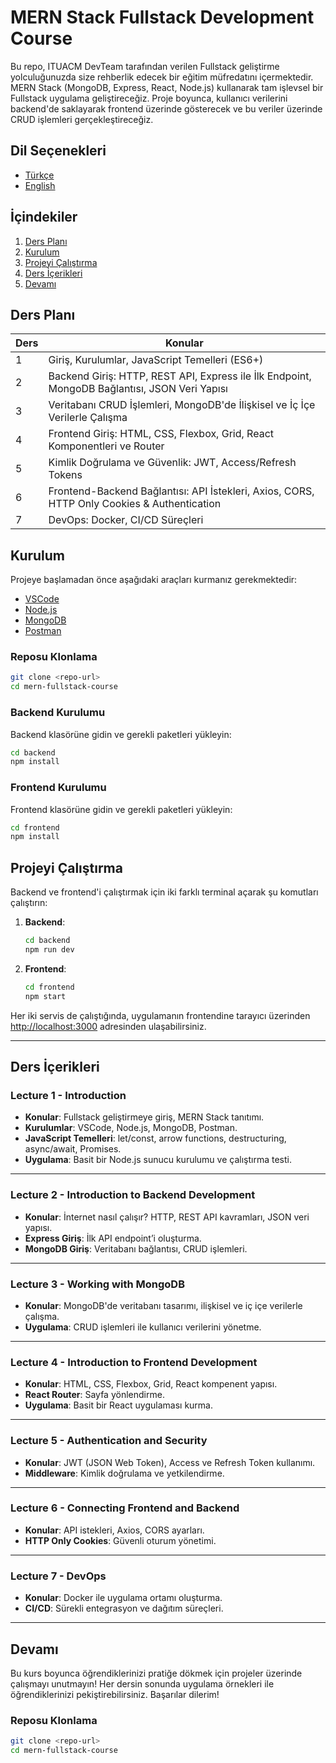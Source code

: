 # MERN Stack Fullstack Development Course

Bu repo, ITUACM DevTeam tarafından verilen Fullstack geliştirme yolculuğunuzda size rehberlik edecek bir eğitim müfredatını içermektedir. MERN Stack (MongoDB, Express, React, Node.js) kullanarak tam işlevsel bir Fullstack uygulama geliştireceğiz. Proje boyunca, kullanıcı verilerini backend'de saklayarak frontend üzerinde gösterecek ve bu veriler üzerinde CRUD işlemleri gerçekleştireceğiz.

## Dil Seçenekleri

- [Türkçe](#)
- [English](#)

## İçindekiler

1. [Ders Planı](#ders-planı)
2. [Kurulum](#kurulum)
3. [Projeyi Çalıştırma](#projeyi-çalıştırma)
4. [Ders İçerikleri](#ders-içerikleri)
5. [Devamı](#devamı)

## Ders Planı

| Ders  | Konular                                                                                          |
|-------|--------------------------------------------------------------------------------------------------|
| 1     | Giriş, Kurulumlar, JavaScript Temelleri (ES6+)                                                   |
| 2     | Backend Giriş: HTTP, REST API, Express ile İlk Endpoint, MongoDB Bağlantısı, JSON Veri Yapısı    |
| 3     | Veritabanı CRUD İşlemleri, MongoDB'de İlişkisel ve İç İçe Verilerle Çalışma                      |
| 4     | Frontend Giriş: HTML, CSS, Flexbox, Grid, React Komponentleri ve Router                          |
| 5     | Kimlik Doğrulama ve Güvenlik: JWT, Access/Refresh Tokens                                         |
| 6     | Frontend-Backend Bağlantısı: API İstekleri, Axios, CORS, HTTP Only Cookies & Authentication      |
| 7     | DevOps: Docker, CI/CD Süreçleri                                                                  |

## Kurulum

Projeye başlamadan önce aşağıdaki araçları kurmanız gerekmektedir:

- [VSCode](https://code.visualstudio.com/)
- [Node.js](https://nodejs.org/)
- [MongoDB](https://www.mongodb.com/try/download/community)
- [Postman](https://www.postman.com/)

### Reposu Klonlama

```bash
git clone <repo-url>
cd mern-fullstack-course
```

### Backend Kurulumu

Backend klasörüne gidin ve gerekli paketleri yükleyin:

```bash
cd backend
npm install
```

### Frontend Kurulumu

Frontend klasörüne gidin ve gerekli paketleri yükleyin:

```bash
cd frontend
npm install
```

## Projeyi Çalıştırma

Backend ve frontend'i çalıştırmak için iki farklı terminal açarak şu komutları çalıştırın:

1. **Backend**:

   ```bash
   cd backend
   npm run dev
   ```

2. **Frontend**:

   ```bash
   cd frontend
   npm start
   ```

Her iki servis de çalıştığında, uygulamanın frontendine tarayıcı üzerinden [http://localhost:3000](http://localhost:3000) adresinden ulaşabilirsiniz.

---

## Ders İçerikleri

### Lecture 1 - Introduction

- **Konular**: Fullstack geliştirmeye giriş, MERN Stack tanıtımı.
- **Kurulumlar**: VSCode, Node.js, MongoDB, Postman.
- **JavaScript Temelleri**: let/const, arrow functions, destructuring, async/await, Promises.
- **Uygulama**: Basit bir Node.js sunucu kurulumu ve çalıştırma testi.

---

### Lecture 2 - Introduction to Backend Development

- **Konular**: İnternet nasıl çalışır? HTTP, REST API kavramları, JSON veri yapısı.
- **Express Giriş**: İlk API endpoint’i oluşturma.
- **MongoDB Giriş**: Veritabanı bağlantısı, CRUD işlemleri.

---

### Lecture 3 - Working with MongoDB

- **Konular**: MongoDB'de veritabanı tasarımı, ilişkisel ve iç içe verilerle çalışma.
- **Uygulama**: CRUD işlemleri ile kullanıcı verilerini yönetme.

---

### Lecture 4 - Introduction to Frontend Development

- **Konular**: HTML, CSS, Flexbox, Grid, React kompenent yapısı.
- **React Router**: Sayfa yönlendirme.
- **Uygulama**: Basit bir React uygulaması kurma.

---

### Lecture 5 - Authentication and Security

- **Konular**: JWT (JSON Web Token), Access ve Refresh Token kullanımı.
- **Middleware**: Kimlik doğrulama ve yetkilendirme.

---

### Lecture 6 - Connecting Frontend and Backend

- **Konular**: API istekleri, Axios, CORS ayarları.
- **HTTP Only Cookies**: Güvenli oturum yönetimi.

---

### Lecture 7 - DevOps

- **Konular**: Docker ile uygulama ortamı oluşturma.
- **CI/CD**: Sürekli entegrasyon ve dağıtım süreçleri.

---

## Devamı

Bu kurs boyunca öğrendiklerinizi pratiğe dökmek için projeler üzerinde çalışmayı unutmayın! Her dersin sonunda uygulama örnekleri ile öğrendiklerinizi pekiştirebilirsiniz. Başarılar dilerim!


### Reposu Klonlama

```bash
git clone <repo-url>
cd mern-fullstack-course
